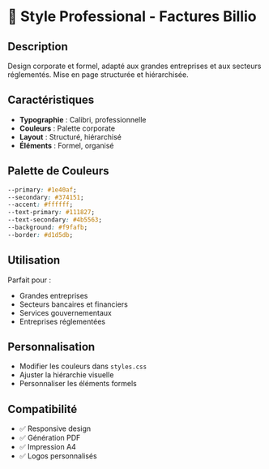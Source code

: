 # 💼 Style Professional - Factures Billio

## Description
Design corporate et formel, adapté aux grandes entreprises et aux secteurs réglementés. Mise en page structurée et hiérarchisée.

## Caractéristiques
- **Typographie** : Calibri, professionnelle
- **Couleurs** : Palette corporate
- **Layout** : Structuré, hiérarchisé
- **Éléments** : Formel, organisé

## Palette de Couleurs
```css
--primary: #1e40af;
--secondary: #374151;
--accent: #ffffff;
--text-primary: #111827;
--text-secondary: #4b5563;
--background: #f9fafb;
--border: #d1d5db;
```

## Utilisation
Parfait pour :
- Grandes entreprises
- Secteurs bancaires et financiers
- Services gouvernementaux
- Entreprises réglementées

## Personnalisation
- Modifier les couleurs dans `styles.css`
- Ajuster la hiérarchie visuelle
- Personnaliser les éléments formels

## Compatibilité
- ✅ Responsive design
- ✅ Génération PDF
- ✅ Impression A4
- ✅ Logos personnalisés






